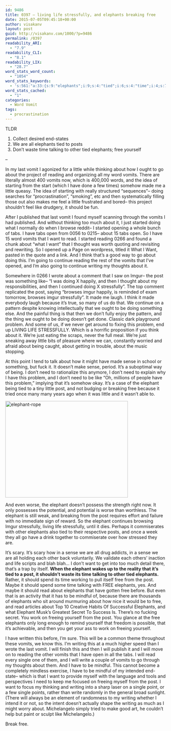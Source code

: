 ```yaml
---
id: 9486
title: 0397 – living life stressfully, and elephants breaking free
date: 2015-07-05T09:45:18+00:00
author: visakanv
layout: post
guid: http://visakanv.com/1000/?p=9486
permalink: /0397
readability_ARI:
  - "7.9"
readability_CLI:
  - "8.1"
readability_LIX:
  - "28.7"
word_stats_word_count:
  - "1054"
word_stats_keywords:
  - 's:561:"a:33:{s:9:"elephants";i:9;s:4:"tied";i:6;s:4:"time";i:4;s:7:"talking";i:3;s:4:"free";i:8;s:5:"vomit";i:3;s:6:"little";i:6;s:8:"thinking";i:3;s:7:"reading";i:4;s:6:"vomits";i:8;s:4:"made";i:4;s:4:"like";i:4;s:4:"just";i:3;s:7:"started";i:3;s:4:"tabs";i:4;s:4:"open";i:3;s:4:"want";i:6;s:4:"read";i:4;s:5:"think";i:3;s:8:"continue";i:3;s:7:"writing";i:5;s:5:"imgur";i:4;s:4:"post";i:8;s:11:"stressfully";i:5;s:7:"because";i:3;s:7:"problem";i:4;s:4:"life";i:3;s:5:"sense";i:4;s:4:"need";i:4;s:8:"elephant";i:6;s:7:"mindful";i:3;s:7:"freeing";i:3;s:6:"single";i:3;}";'
word_stats_cached:
  - "1"
categories:
  - Word Vomit
tags:
  - procrastination
---
```

TLDR

  1. Collect desired end-states
  2. We are all elephants tied to posts
  3. Don&#8217;t waste time talking to other tied elephants; free yourself

&#8211;

In my last vomit I agonized for a little while thinking about how I ought to go about the project of reading and organizing all my word vomits. There are literally almost 400 vomits now, which is 400,000 words, and the idea of starting from the start (which I have done a few times) somehow made me a little queasy. The idea of starting with really structured &#8220;sequences&#8221;– doing searches for &#8220;procrastination&#8221;, &#8220;smoking&#8221;, etc and then systematically filling those out also makes me feel a little frustrated and bored– this project shouldn&#8217;t feel like drudgery, it should be fun.

After I published that last vomit I found myself scanning through the vomits I had published. And without thinking too much about it, I just started doing what I normally do when I browse reddit– I started opening a whole bunch of tabs. I have tabs open from 0056 to 0215– about 15 tabs open. So I have 15 word vomits that I want to read. I started reading 0266 and found a chunk about &#8220;what I want&#8221; that I thought was worth quoting and revisiting and rewriting. So I opened up a Page on wordpress, titled it What I Want, pasted in the quote and a link. And I think that&#8217;s a good way to go about doing this. I&#8217;m going to continue reading the rest of the vomits that I&#8217;ve opened, and I&#8217;m also going to continue writing my thoughts about it.

Somewhere in 0266 I wrote about a comment that I saw on Imgur– the post was something like– &#8220;I was doing X happily, and then I thought about my responsibilities, and then I continued doing X stressfully&#8221;. The top comment replicated the post, saying &#8220;browses imgur happily, is reminded of exam tomorrow, browses imgur stressfully&#8221;. It made me laugh. I think it made everybody laugh because it&#8217;s true, so many of us do that. We continue on a pattern despite knowing intellectually that we ought to be doing something else. And the painful thing is that then we don&#8217;t fully enjoy the pattern, and the thing we ought to be doing doesn&#8217;t get done. Classic dark playground problem. And some of us, if we never get around to fixing this problem, end up LIVING LIFE STRESSFULLY. Which is a horrific proposition if you think about it. We&#8217;re just eating the scraps, never the full meal. We&#8217;re just sneaking away little bits of pleasure where we can, constantly worried and afraid about being caught, about getting in trouble, about the music stopping.

At this point I tend to talk about how it might have made sense in school or something, but fuck it. It doesn&#8217;t make sense, period. It&#8217;s a suboptimal way of being. I don&#8217;t need to rationalize this anymore, I don&#8217;t need to explain why I have this problem, and I don&#8217;t need to be like &#8220;Oh, millions of people have this problem,&#8221; implying that it&#8217;s somehow okay. It&#8217;s a case of the elephant being tied to a tiny little post, and not budging or breaking free because it tried once many many years ago when it was little and it wasn&#8217;t able to.

[<img class=" size-full wp-image-9487 aligncenter" src="http://visakanv.com/1000/wp-content/uploads/2015/07/elephant-rope.jpg" alt="elephant-rope" width="385" height="303" srcset="http://visakanv.com/1000/wp-content/uploads/2015/07/elephant-rope.jpg 385w, http://visakanv.com/1000/wp-content/uploads/2015/07/elephant-rope-300x236.jpg 300w" sizes="(max-width: 385px) 100vw, 385px" />](http://visakanv.com/1000/wp-content/uploads/2015/07/elephant-rope.jpg)

And even worse, the elephant doesn&#8217;t possess the strength right now. It only possesses the potential, and potential is worse than worthless. The elephant is still weak, and breaking from the post requires effort and failure with no immediate sign of reward. So the elephant continues browsing Imgur stressfully, living life stressfully, until it dies. Perhaps it commiserates with other elephants also tied to their respective posts, and once a week they all go have a drink together to commiserate over how stressed they are.

It&#8217;s scary. It&#8217;s scary how in a sense we are all drug addicts, in a sense we are all holding each other back voluntarily. We validate each others&#8217; inaction and life scripts and blah blah&#8230; I don&#8217;t want to get into too much detail there, that&#8217;s a trap by itself. **When the elephant wakes up to the reality that it&#8217;s tied to a post, it shouldn&#8217;t waste its time talking to other tied elephants.** Rather, it should spend its time working to pull itself free from the post. Maybe it should spend some time talking with FREE elephants, yes. And maybe it should read about elephants that have gotten free before. But even that is an activity that it has to be mindful of, because there are thousands of elephants who sit around murmuring about how nice it would be to free, and read articles about Top 10 Creative Habits Of Successful Elephants, and what Elephant Musk&#8217;s Greatest Secret To Success Is. There&#8217;s no fucking secret. You work on freeing yourself from the post. You glance at the free elephants only long enough to remind yourself that freedom is possible, that it&#8217;s achievable, and then you get your ass to work on freeing yourself.

I have written this before, I&#8217;m sure. This will be a common theme throughout these vomits, we know this. I&#8217;m writing this at a much higher speed than I wrote the last vomit. I will finish this and then I will publish it and I will move on to reading the other vomits that I have open in all the tabs. I will read every single one of them, and I will write a couple of vomits to go through my thoughts about them. And I have to be mindful. This cannot become a completely mindless exercise, I have to be mindful of my intended end-state– which is that I want to provide myself with the language and tools and perspectives I need to keep me focused on freeing myself from the post. I want to focus my thinking and writing into a sharp laser on a single point, or a few single points, rather than write randomly in the general broad sunlight. (There will always be an element of randomness to my writing whether I intend it or not, so the intent doesn&#8217;t actually shape the writing as much as I might worry about. Michelangelo simply tried to make good art, he couldn&#8217;t help but paint or sculpt like Michelangelo.)

Break free.